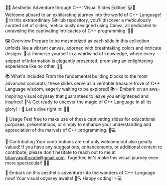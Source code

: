 🎨✨ Aesthetic Adventure through C++: Visual Slides Edition! 💻🚀
<br/>
Welcome aboard to an exhilarating journey into the world of C++ Language! 🌟 In this extraordinary GitHub repository, you'll discover a meticulously curated set of slides, meticulously designed using Canva, all dedicated to unraveling the captivating intricacies of C++ programming. 🌈💡

🖼️ Overview
Prepare to be mesmerized as each slide in this collection unfolds like a vibrant canvas, adorned with breathtaking colors and intricate designs. 🎨📊 Immerse yourself in a whirlwind of knowledge, where every snippet of information is elegantly presented, promising an enlightening experience like no other. 📝💫

📚 What's Included
From the fundamental building blocks to the most advanced concepts, these slides serve as a veritable treasure trove of C++ Language wisdom, eagerly waiting to be explored! 📚✨ Embark on an awe-inspiring visual odyssey that guarantees to leave you enlightened and inspired! 🚀🔍 Get ready to uncover the magic of C++ Language in all its glory! ✨🔮 Let's dive right in! 🎉🚀

📝 Usage
Feel free to make use of these captivating slides for educational purposes, presentations, or simply to enhance your understanding and appreciation of the marvels of C++ programming. 🌟💻

🙌 Contributing
Your contributions are not only welcome but also greatly valued! If you have any suggestions, enhancements, or additional content to contribute, please don't hesitate to reach out to me at bhavyawithcode@gmail.com. Together, let's make this visual journey even more spectacular! 🎉🚀

🚀 Embark on this aesthetic adventure into the wonders of C++ Language now! Your visual odyssey awaits! 🌟🔍 Happy coding! ✨💻
